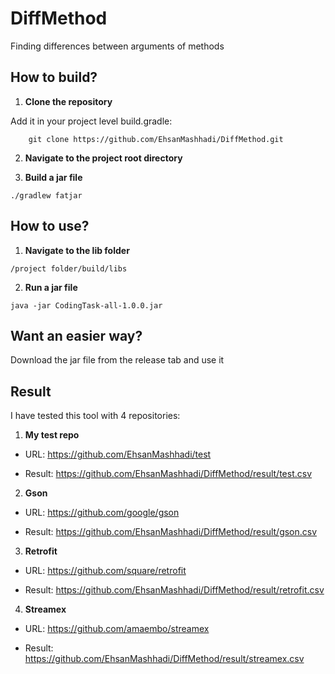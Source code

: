 # DiffMethod
Finding differences between arguments of methods


## How to build?

1. **Clone the repository**

 Add it in your project level build.gradle:
```git
    git clone https://github.com/EhsanMashhadi/DiffMethod.git
```

2. **Navigate to the project root directory**


3. **Build a jar file**

```
./gradlew fatjar
```

## How to use?

1. **Navigate to the lib folder**

```
/project folder/build/libs
```

2. **Run a jar file**

```
java -jar CodingTask-all-1.0.0.jar
```

## Want an easier way?

Download the jar file from the release tab and use it

## Result

I have tested this tool with 4 repositories:

1. **My test repo**

* URL: <https://github.com/EhsanMashhadi/test>
    
* Result: <https://github.com/EhsanMashhadi/DiffMethod/result/test.csv>
    
2. **Gson**

* URL: <https://github.com/google/gson>
    
* Result: <https://github.com/EhsanMashhadi/DiffMethod/result/gson.csv>

3. **Retrofit**

* URL: <https://github.com/square/retrofit>
    
* Result: <https://github.com/EhsanMashhadi/DiffMethod/result/retrofit.csv>
    
4. **Streamex**

* URL: <https://github.com/amaembo/streamex>
    
* Result: <https://github.com/EhsanMashhadi/DiffMethod/result/streamex.csv>
